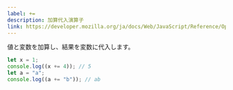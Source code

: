 ```yaml
---
label: +=
description: 加算代入演算子
link: https://developer.mozilla.org/ja/docs/Web/JavaScript/Reference/Operators/Addition_assignment
---
```


値と変数を加算し、結果を変数に代入します。

```typescript
let x = 1;
console.log((x += 4)); // 5
let a = "a";
console.log((a += "b")); // ab
```
